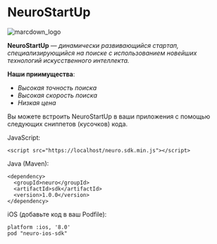 # NeuroStartUp
![marcdown_logo](https://camo.githubusercontent.com/ace14ee894d150192a7b05b12410738aa65528da742bbce69315a5f441320ea7/68747470733a2f2f692e696d6775722e636f6d2f495a4f525769492e706e67)
 
 
 **NeuroStartUp** — *динамически развивающийся стартап, специализирующийся на поиске с использованием новейших технологий искусственного интеллекта.* 

**Наши приимущества**:
* *Высокая точность поиска*
* *Высокая скорость поиска*
* *Низкая цена*    


Вы можете встроить NeuroStartUp в ваши приложения с помощью следующих сниппетов (кусочков) кода.

JavaScript:

```
<script src="https://localhost/neuro.sdk.min.js"></script>
```

Java (Maven):

```
<dependency>
  <groupId>neuro</groupId>
  <artifactId>sdk</artifactId>
  <version>1.0.0</version>
</dependency>
```

iOS (добавьте код в ваш Podfile):

```
platform :ios, '8.0'
pod "neuro-ios-sdk"
```